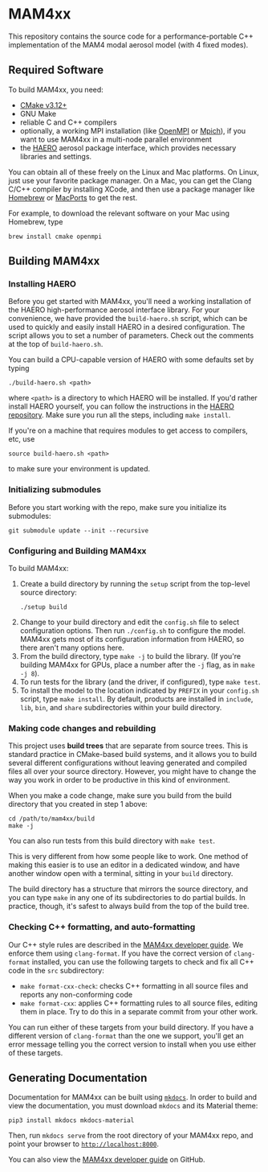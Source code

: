# MAM4xx

This repository contains the source code for a performance-portable C++
implementation of the MAM4 modal aerosol model (with 4 fixed modes).

## Required Software

To build MAM4xx, you need:

* [CMake v3.12+](https://cmake.org/)
* GNU Make
* reliable C and C++ compilers
* optionally, a working MPI installation (like [OpenMPI](https://www.open-mpi.org/)
  or [Mpich](https://www.mpich.org/)), if you want to use MAM4xx in a
  multi-node parallel environment
* the [HAERO](https://github.com/eagles-project/haero) aerosol package interface,
  which provides necessary libraries and settings.

You can obtain all of these freely on the Linux and Mac platforms. On Linux,
just use your favorite package manager. On a Mac, you can get the Clang C/C++
compiler by installing XCode, and then use a package manager like
[Homebrew](https://brew.sh/) or [MacPorts](https://www.macports.org/) to get the
rest.

For example, to download the relevant software on your Mac using Homebrew, type

```
brew install cmake openmpi
```

## Building MAM4xx

### Installing HAERO

Before you get started with MAM4xx, you'll need a working installation of the
HAERO high-performance aerosol interface library. For your convenience, we have
provided the `build-haero.sh` script, which can be used to quickly and easily
install HAERO in a desired configuration. The script allows you to set a number
of parameters. Check out the comments at the top of `build-haero.sh`.

You can build a CPU-capable version of HAERO with some defaults set by typing

```
./build-haero.sh <path>
```

where `<path>` is a directory to which HAERO will be installed. If you'd rather
install HAERO yourself, you can follow the instructions in the
[HAERO repository](https://github.com/eagles-project/haero). Make sure you run
all the steps, including `make install`.

If you're on a machine that requires modules to get access to compilers, etc, 
use 
```
source build-haero.sh <path>
```
to make sure your environment is updated.

### Initializing submodules

Before you start working with the repo, make sure you initialize its submodules:

```
git submodule update --init --recursive
```

### Configuring and Building MAM4xx

To build MAM4xx:

1. Create a build directory by running the `setup` script from the top-level
   source directory:
   ```
   ./setup build
   ```
2. Change to your build directory and edit the `config.sh` file to select
   configuration options. Then run `./config.sh` to configure the model. MAM4xx
   gets most of its configuration information from HAERO, so there aren't many
   options here.
3. From the build directory, type `make -j` to build the library. (If you're
   building MAM4xx for GPUs, place a number after the `-j` flag, as in
   `make -j 8`).
4. To run tests for the library (and the driver, if configured), type
   `make test`.
5. To install the model to the location indicated by `PREFIX` in your
   `config.sh` script, type `make install`. By default, products are installed
   in `include`, `lib`, `bin`, and `share` ѕubdirectories within your build
   directory.

### Making code changes and rebuilding

This project uses **build trees** that are separate from source trees. This
is standard practice in CMake-based build systems, and it allows you to build
several different configurations without leaving generated and compiled files
all over your source directory. However, you might have to change the way you
work in order to be productive in this kind of environment.

When you make a code change, make sure you build from the build directory that
you created in step 1 above:

```
cd /path/to/mam4xx/build
make -j
```

You can also run tests from this build directory with `make test`.

This is very different from how some people like to work. One method of making
this easier is to use an editor in a dedicated window, and have another window
open with a terminal, sitting in your `build` directory.

The build directory has a structure that mirrors the source directory, and you
can type `make` in any one of its subdirectories to do partial builds. In
practice, though, it's safest to always build from the top of the build tree.

### Checking C++ formatting, and auto-formatting

Our C++ style rules are described in the [MAM4xx developer guide](https://github.com/eagles-project/mam4xx/blob/main/docs/development.md).
We enforce them using `clang-format`. If you have the correct version of
`clang-format` installed, you can use the following targets to check and fix
all C++ code in the `src` subdirectory:

* `make format-cxx-check`: checks C++ formatting in all source files and reports
  any non-conforming code
* `make format-cxx`: applies C++ formatting rules to all source files, editing
  them in place. Try to do this in a separate commit from your other work.

You can run either of these targets from your build directory. If you have a
different version of `clang-format` than the one we support, you'll get an error
message telling you the correct version to install when you use either of these
targets.

## Generating Documentation

Documentation for MAM4xx can be built using
[`mkdocs`](https://squidfunk.github.io/mkdocs-material/).
In order to build and view the
documentation, you must download `mkdocs` and its Material theme:

```pip3 install mkdocs mkdocs-material```

Then, run `mkdocs serve` from the root directory of your MAM4xx repo,
and point your browser to [`http://localhost:8000`](http://localhost:8000).

You can also view the [MAM4xx developer guide](https://github.com/eagles-project/mam4xx/blob/main/docs/development.md)
on GitHub.

